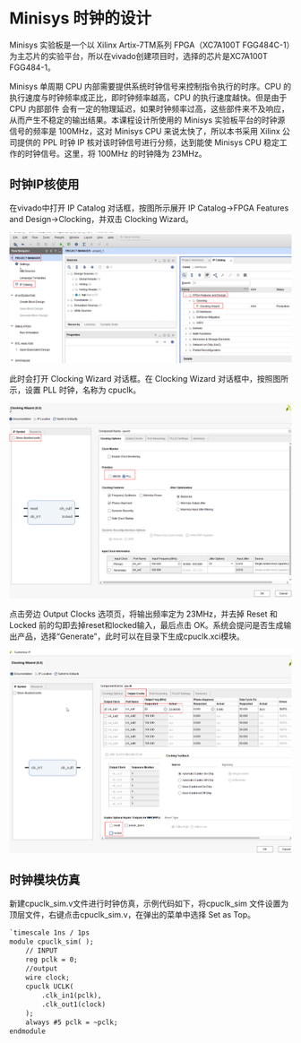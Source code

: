 # Minisys 时钟的设计

Minisys 实验板是一个以 Xilinx Artix-7TM系列 FPGA（XC7A100T FGG484C-1）为主芯片的实验平台，所以在vivado创建项目时，选择的芯片是XC7A100T FGG484-1。

Minisys 单周期 CPU 内部需要提供系统时钟信号来控制指令执行的时序。CPU 的执行速度与时钟频率成正比，即时钟频率越高，CPU 的执行速度越快。但是由于 CPU 内部部件
会有一定的物理延迟，如果时钟频率过高，这些部件来不及响应，从而产生不稳定的输出结果。本课程设计所使用的 Minisys 实验板平台的时钟源信号的频率是 100MHz，这对 Minisys  CPU 来说太快了，所以本书采用 Xilinx 公司提供的 PPL 时钟 IP 核对该时钟信号进行分频，达到能使 Minisys  CPU 稳定工作的时钟信号。这里，将 100MHz 的时钟降为 23MHz。


## 时钟IP核使用
在vivado中打开 IP Catalog 对话框，按图所示展开 IP Catalog->FPGA Features and Design->Clocking，并双击 Clocking Wizard。

![时钟IP设置](./asset/clk/clk_wizard.png)

此时会打开 Clocking Wizard 对话框。在 Clocking Wizard 对话框中，按照图所示，设置 PLL 时钟，名称为 cpuclk。

![时钟IP设置1](./asset/clk/clk_set_1.png)

点击旁边 Output Clocks 选项页，将输出频率定为 23MHz，并去掉 Reset 和Locked 前的勾即去掉reset和locked输入，最后点击 OK。系统会提问是否生成输出产品，选择“Generate”，此时可以在目录下生成cpuclk.xci模块。

![时钟IP设置2](./asset/clk/clk_set_2.png)



## 时钟模块仿真
新建cpuclk_sim.v文件进行时钟仿真，示例代码如下，将cpuclk_sim 文件设置为顶层文件，右键点击cpuclk_sim.v，在弹出的菜单中选择 Set as Top。

```angular2
`timescale 1ns / 1ps
module cpuclk_sim( );
    // INPUT
    reg pclk = 0;
    //output
    wire clock;
    cpuclk UCLK(
        .clk_in1(pclk), 
        .clk_out1(clock)
    );
    always #5 pclk = ~pclk;
endmodule

```

